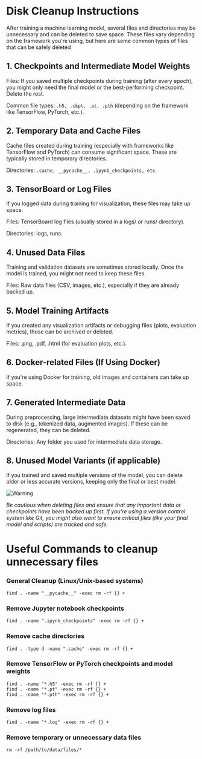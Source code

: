 # Disk Cleanup Instructions


After training a machine learning model, several files and directories may be unnecessary and can be deleted to save space. These files vary depending on the framework you're using, but here are some common types of files that can be safely deleted


## 1. Checkpoints and Intermediate Model Weights

Files: If you saved multiple checkpoints during training (after every epoch), you might only need the final model or the best-performing checkpoint. Delete the rest.

Common file types: ```.h5, .ckpt, .pt, .pth``` (depending on the framework like TensorFlow, PyTorch, etc.).

## 2. Temporary Data and Cache Files

Cache files created during training (especially with frameworks like TensorFlow and PyTorch) can consume significant space. These are typically stored in temporary directories.

Directories: ```.cache, __pycache__, .ipynb_checkpoints, etc```.


## 3. TensorBoard or Log Files

If you logged data during training for visualization, these files may take up space.

Files: TensorBoard log files (usually stored in a logs/ or runs/ directory).

Directories: logs, runs.

## 4. Unused Data Files

Training and validation datasets are sometimes stored locally. Once the model is trained, you might not need to keep these files.

Files: Raw data files (CSV, images, etc.), especially if they are already backed up.

## 5. Model Training Artifacts

If you created any visualization artifacts or debugging files (plots, evaluation metrics), those can be archived or deleted.

Files: .png, .pdf, .html (for evaluation plots, etc.).

## 6. Docker-related Files (If Using Docker)

If you're using Docker for training, old images and containers can take up space.


## 7. Generated Intermediate Data

During preprocessing, large intermediate datasets might have been saved to disk (e.g., tokenized data, augmented images). If these can be regenerated, they can be deleted.

Directories: Any folder you used for intermediate data storage.

## 8. Unused Model Variants (if applicable)

If you trained and saved multiple versions of the model, you can delete older or less accurate versions, keeping only the final or best model.


![Warning](https://img.shields.io/badge/Warning-red)


*Be cautious when deleting files and ensure that any important data or checkpoints have been backed up first. If you're using a version control system like Git, you might also want to ensure critical files (like your final model and scripts) are tracked and safe.*

# Useful Commands to cleanup unnecessary files

### General Cleanup (Linux/Unix-based systems)

```find . -name "__pycache__" -exec rm -rf {} +```

### Remove Jupyter notebook checkpoints
```find . -name ".ipynb_checkpoints" -exec rm -rf {} +```

### Remove cache directories
```find . -type d -name ".cache" -exec rm -rf {} +```

### Remove TensorFlow or PyTorch checkpoints and model weights

```find . -name "*.ckpt" -exec rm -rf {} +
find . -name "*.h5" -exec rm -rf {} +
find . -name "*.pt" -exec rm -rf {} +
find . -name "*.pth" -exec rm -rf {} +
```

### Remove log files
```find . -name "*.log" -exec rm -rf {} +```

### Remove temporary or unnecessary data files
```rm -rf /path/to/data/files/*```

